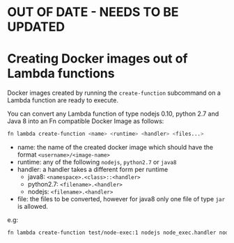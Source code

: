 # OUT OF DATE - NEEDS TO BE UPDATED

# Creating Docker images out of Lambda functions

Docker images created by running the `create-function` subcommand on a Lambda function are ready to execute.

You can convert any Lambda function of type nodejs 0.10, python 2.7 and Java 8 into an
Fn compatible Docker Image as follows:

```bash
fn lambda create-function <name> <runtime> <handler> <files...>
```

* name: the name of the created docker image which should have the format `<username>/<image-name>`
* runtime: any of the following `nodejs`, `python2.7` or `java8`
* handler: a handler takes a different form per runtime
    * java8: `<namespace>.<class>::<handler>`
    * python2.7:  `<filename>.<handler>`
    * nodejs: `<filename>.<handler>`
* file: the files to be converted, however for java8 only one file of type `jar` is allowed.

e.g:

```bash
fn lambda create-function test/node-exec:1 nodejs node_exec.handler node_exec.js
```

